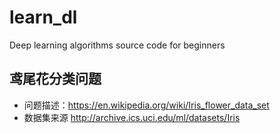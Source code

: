# learn_dl
Deep learning algorithms source code for beginners

## 鸢尾花分类问题
- 问题描述：https://en.wikipedia.org/wiki/Iris_flower_data_set
- 数据集来源 http://archive.ics.uci.edu/ml/datasets/Iris